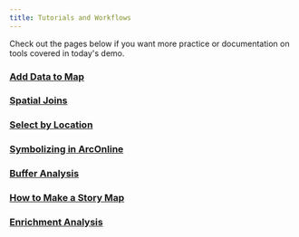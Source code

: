 ```yaml
---
title: Tutorials and Workflows
---
```

Check out the pages below if you want more practice or documentation on tools covered in today's demo. 

### [**Add Data to Map**](https://doc.arcgis.com/en/arcgis-online/manage-data/add-items.htm)

### [**Spatial Joins**](https://doc.arcgis.com/en/arcgis-online/analyze/join-features.htm)

### [**Select by Location**](https://doc.arcgis.com/en/arcgis-online/analyze/derive-new-locations.htm)

### [**Symbolizing in ArcOnline**](https://learn.arcgis.com/en/projects/design-symbology-for-a-thematic-map/arcgis-online/)

### [**Buffer Analysis**](https://doc.arcgis.com/en/arcgis-online/analyze/create-buffers.htm)

### [**How to Make a Story Map**](https://storymaps-classic.arcgis.com/en/how-to/)

### [**Enrichment Analysis**](https://doc.arcgis.com/en/arcgis-online/analyze/enrich-layer.htm)
